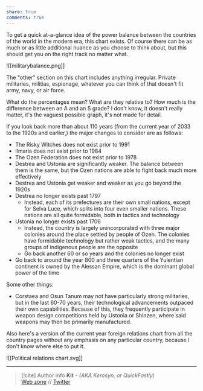 ```yaml
---
share: true
comments: true
---
```

To get a quick at-a-glance idea of the power balance between the countries of the world in the modern era, this chart exists. Of course there can be as much or as little additional nuance as you choose to think about, but this should get you on the right track no matter what.

![[militarybalance.png]]

The "other" section on this chart includes anything irregular. Private militaries, militias, espionage, whatever you can think of that doesn't fit army, navy, or air force.

What do the percentages mean? What are they relative to? How much is the difference between an A and an S grade? I don't know, it doesn't really matter, it's the vaguest possible graph, it's not made for detail.

If you look back more than about 110 years (from the current year of 2033 to the 1920s and earlier,) the major changes to consider are as follows:
- The Risky Witches does not exist prior to 1991
- Ilmaria does not exist prior to 1984
- The Ozen Federation does not exist prior to 1978
- Destrea and Ustonia are significantly weaker. The balance between them is the same, but the Ozen nations are able to fight back much more effectively
- Destrea and Ustonia get weaker and weaker as you go beyond the 1920s
- Destrea no longer exists past 1797
	- Instead, each of its prefectures are their own small nations, except for Selva Luce, which splits into four even smaller nations. These nations are all quite formidable, both in tactics and technology
- Ustonia no longer exists past 1706
	- Instead, the country is largely unincorporated with three major colonies around the place settled by people of Ozen. The colonies have formidable technology but rather weak tactics, and the many groups of indigenous people are the opposite
	- Go back another 60 or so years and the colonies no longer exist
- Go back to around the year 800 and three quarters of the Yulentian continent is owned by the Alessan Empire, which is the dominant global power of the time

Some other things:
- Corstaea and Osun Tanum may not have particularly strong militaries, but in the last 60-70 years, their technological advancements outpaced their own capabilities. Because of this, they frequently participate in weapon design competitions held by Ustonia or Shinzen, where said weapons may then be primarily manufactured.

Also here's a version of the current year foreign relations chart from all the country pages without any emphasis on any particular country, because I don't know where else to put it.

![[Political relations chart.svg]]

-----
> [!cite] Author info
> **Kit** - *(AKA Kerosyn, or QuickFastly)*\
> [Web zone](https://kitabe.link) // [Twitter](https://twitter.com/Kerosyn_)
